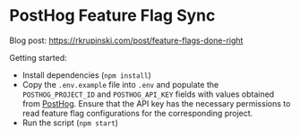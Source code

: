 # PostHog Feature Flag Sync

Blog post: https://rkrupinski.com/post/feature-flags-done-right

Getting started:

- Install dependencies (`npm install`)
- Copy the `.env.example` file into `.env` and populate the `POSTHOG_PROJECT_ID` and `POSTHOG_API_KEY` fields with values obtained from [PostHog](https://posthog.com). Ensure that the API key has the necessary permissions to read feature flag configurations for the corresponding project.
- Run the script (`npm start`)
